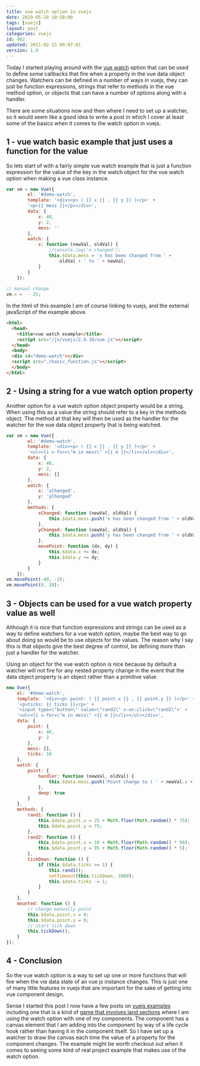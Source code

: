 ```yaml
---
title: vue watch option in vuejs
date: 2019-05-28 10:50:00
tags: [vuejs]
layout: post
categories: vuejs
id: 462
updated: 2021-02-15 09:07:01
version: 1.9
---
```


Today I started playing around with the [vue watch](https://vuejs.org/v2/guide/computed.html) option that can be used to define some callbacks that fire when a property in the vue data object changes. Watchers can be defined in a number of ways in vuejs, they can just be function expressions, strings that refer to methods in the vue method option, or objects that can have a number of options along with a handler. 

There are some situations now and then where I need to set up a watcher, so it would seem like a good idea to write a post in which I cover at least some of the basics when it comes to the watch option in vuejs.

<!-- more -->

## 1 - vue watch basic example that just uses a function for the value

So lets start of with a fairly simple vue watch example that is just a function expression for the value of the key in the watch object for the vue watch option when making a vue class instance.

```js
var vm = new Vue({
        el: '#demo-watch',
        template: '<div><p> ( {{ x }} , {{ y }} )</p>' +
        '<p>{{ mess }}</p></div>',
        data: {
            x: 40,
            y: 2,
            mess: ''
        },
        watch: {
            x: function (newVal, oldVal) {
                //console.log('x changed');
                this.$data.mess = 'x has been changed from ' +
                    oldVal + ' to ' + newVal;
            }
        }
    });
 
// manual change
vm.x =  - 25;
```

In the html of this example I am of course linking to vuejs, and the external javaScript of the example above.

```html
<html>
  <head>
    <title>vue watch example</title>
    <script src="/js/vuejs/2.6.10/vue.js"></script>
  </head>
  <body>
  <div id="demo-watch"></div>
  <script src="./basic_function.js"></script>
  </body>
</html>
```

## 2 - Using a string for a vue watch option property

Another option for a vue watch option object property would be a string. When using this as a value the string should refer to a key in the methods object. The method at that key will then be used as the handler for the watcher for the vue data object property that is being watched.

```js
var vm = new Vue({
        el: '#demo-watch',
        template: '<div><p> ( {{ x }} , {{ y }} )</p>' +
        '<ul><li v-for=\"m in mess\" >{{ m }}</li></ul></div>',
        data: {
            x: 40,
            y: 2,
            mess: []
        },
        watch: {
            x: 'xChanged',
            y: 'yChanged'
        },
        methods: {
            xChanged: function (newVal, oldVal) {
                this.$data.mess.push('x has been changed from ' + oldVal + ' to ' + newVal);
            },
            yChanged: function (newVal, oldVal) {
                this.$data.mess.push('y has been changed from ' + oldVal + ' to ' + newVal);
            },
            movePoint: function (dx, dy) {
                this.$data.x += dx;
                this.$data.y += dy;
            }
        }
    });
vm.movePoint(-40, -2);
vm.movePoint(0, 20);
```

## 3 - Objects can be used for a vue watch property value as well

Although it is nice that function expressions and strings can be used as a way to define watchers for a vue watch option, maybe the best way to go about doing so would be to use objects for the values. The reason why I say this is that objects give the best degree of control, be defining more than just a handler for the watcher.

Using an object for the vue watch option is nice because by default a watcher will not fire for any nested property change in the event that the data object property is an object rather than a primitive value.

```js
new Vue({
    el: '#demo-watch',
    template: '<div><p> point: ( {{ point.x }} , {{ point.y }} )</p>' +
    '<p>ticks: {{ ticks }}</p>' +
    '<input type=\"button\" value=\"rand2\" v-on:click=\"rand2\">' +
    '<ul><li v-for=\"m in mess\" >{{ m }}</li></ul></div>',
    data: {
        point: {
            x: 40,
            y: 2
        },
        mess: [],
        ticks: 10
    },
    watch: {
        point: {
            handler: function (newVal, oldVal) {
                this.$data.mess.push('Point change to ( ' + newVal.x + ' , ' + newVal.y + ' )');
            },
            deep: true
        }
    },
    methods: {
        rand1: function () {
            this.$data.point.x = 25 + Math.floor(Math.random() * 75);
            this.$data.point.y = 75;
        },
        rand2: function () {
            this.$data.point.x = 10 + Math.floor(Math.random() * 90);
            this.$data.point.y = 95 + Math.floor(Math.random() * 5);
        },
        tickDown: function () {
            if (this.$data.ticks >= 1) {
                this.rand1();
                setTimeout(this.tickDown, 1000);
                this.$data.ticks -= 1;
            }
        }
    },
    mounted: function () {
        // change manually point
        this.$data.point.x = 0;
        this.$data.point.y = 0;
        // start tick down
        this.tickDown();
    }
});
```

## 4 - Conclusion

So the vue watch option is a way to set up one or more functions that will fire when the vie data state of an vue js instance changes. This is just one of many little features in vuejs that are important for the sake of getting into vue component design.

Sense I started this post I now have a few posts on [vuejs examples](/2021/02/04/vuejs-example) including one that is a kind of [game that involves land sections](/2021/02/02/vuejs-example-land-sections/) where I am using the watch option with one of my components. The component has a canvas element that I am adding into the component by way of a life cycle hook rather than having it in the component itself. So I have set up a watcher to draw the canvas each time the value of a property for the component changes. The example might be worth checkout out when it comes to seeing some kind of real project example that makes use of the watch option.
